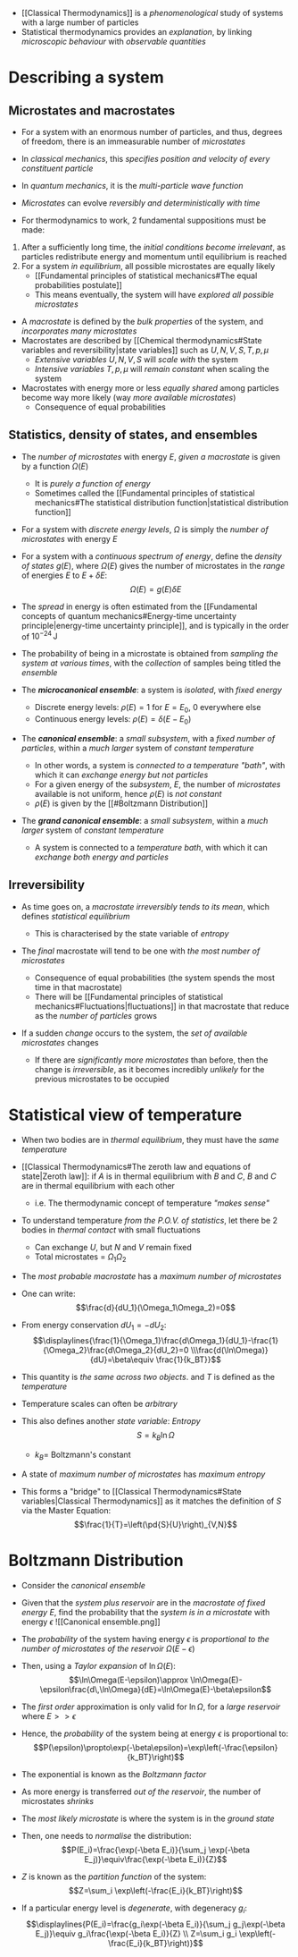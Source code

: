 - [[Classical Thermodynamics]] is a _phenomenological_ study of systems with a large number of particles
- Statistical thermodynamics provides an _explanation_, by linking _microscopic behaviour_ with _observable quantities_

# Describing a system

## Microstates and macrostates
- For a system with an enormous number of particles, and thus, degrees of freedom, there is an immeasurable number of _microstates_

- In _classical mechanics_, this _specifies position and velocity of every constituent particle_
- In _quantum mechanics_, it is the _multi-particle wave function_
- _Microstates_ can evolve _reversibly and deterministically with time_

- For thermodynamics to work, 2 fundamental suppositions must be made:
1. After a sufficiently long time, the _initial conditions become irrelevant_, as particles redistribute energy and momentum until equilibrium is reached
2. For a system _in equilibrium_, all possible microstates are equally likely
	- [[Fundamental principles of statistical mechanics#The equal probabilities postulate]]
	- This means eventually, the system will have _explored all possible microstates_

- A *macrostate* is defined by the _bulk properties_ of the system, and _incorporates many microstates_
- Macrostates are described by [[Chemical thermodynamics#State variables and reversibility|state variables]] such as $U, N, V, S, T, p, \mu$
	- _Extensive variables_ $U,N,V,S$ will _scale with_ the system
	- _Intensive variables_ $T,p,\mu$ will _remain constant_ when scaling the system
- Macrostates with energy more or less _equally shared_ among particles become way more likely (way _more available microstates_)
	- Consequence of equal probabilities

## Statistics, density of states, and ensembles
- The _number of microstates_ with energy $E$, _given a macrostate_ is given by a function $\Omega(E)$
	- It is _purely a function of energy_
	- Sometimes called the [[Fundamental principles of statistical mechanics#The statistical distribution function|statistical distribution function]]

- For a system with _discrete energy levels_, $\Omega$ is simply the _number of microstates_ with energy $E$

- For a system with a _continuous spectrum of energy_, define the _density of states_ $g(E)$, where $\Omega(E)$ gives the number of microstates in the _range_ of energies $E$ to $E+\delta E$:
$$\Omega(E)=g(E) \delta E$$
- The _spread_ in energy is often estimated from the [[Fundamental concepts of quantum mechanics#Energy-time uncertainty principle|energy-time uncertainty principle]], and is typically in the order of $10^{-24}\,\text{J}$

- The probability of being in a microstate is obtained from _sampling the system at various times_, with the _collection_ of samples being titled the _ensemble_

- The ___microcanonical ensemble___: a system is _isolated_, with _fixed energy_
	- Discrete energy levels: $\rho(E)=1$ for $E=E_0$, 0 everywhere else
	- Continuous energy levels: $\rho(E)=\delta(E-E_0)$

- The ___canonical ensemble___: a _small subsystem_, with a _fixed number of particles_, within a _much larger_ system of _constant temperature_
	- In other words, a system is _connected to a temperature "bath"_, with which it can _exchange energy but not particles_
	- For a given energy of the _subsystem_, $E$, the number of _microstates_ available is not uniform, hence $\rho(E)$ is _not constant_
	- $\rho(E)$ is given by the [[#Boltzmann Distribution]]

- The ___grand canonical ensemble___: a _small subsystem_, within a _much larger_ system of _constant temperature_
	- A system is connected to a _temperature bath_, with which it can _exchange both energy and particles_

## Irreversibility
- As time goes on, a _macrostate irreversibly tends to its mean_, which defines _statistical equilibrium_
	- This is characterised by the state variable of _entropy_
- The _final_ macrostate will tend to be one with _the most number of microstates_
	- Consequence of equal probabilities (the system spends the most time in that macrostate)
	- There will be [[Fundamental principles of statistical mechanics#Fluctuations|fluctuations]] in that macrostate that reduce as the _number of particles_ grows

- If a sudden _change_ occurs to the system, the _set of available microstates_ changes
	- If there are _significantly more microstates_ than before, then the change is _irreversible_, as it becomes incredibly _unlikely_ for the previous microstates to be occupied

# Statistical view of temperature
- When two bodies are in _thermal equilibrium_, they must have the _same temperature_
- [[Classical Thermodynamics#The zeroth law and equations of state|Zeroth law]]: if $A$  is in thermal equilibrium with $B$ and $C$, $B$ and $C$ are in thermal equilibrium with each other
	- i.e. The thermodynamic concept of temperature _"makes sense"_
- To understand temperature _from the P.O.V. of statistics_, let there be 2 bodies in _thermal contact_ with small fluctuations
	- Can exchange $U$, but $N$ and $V$ remain fixed
	- Total microstates = $\Omega_1\Omega_2$
- The _most probable macrostate_ has a _maximum number of microstates_
- One can write:
$$\frac{d}{dU_1}(\Omega_1\Omega_2)=0$$
- From energy conservation $dU_1=-dU_2$:
$$\displaylines{\frac{1}{\Omega_1}\frac{d\Omega_1}{dU_1}-\frac{1}{\Omega_2}\frac{d\Omega_2}{dU_2}=0 \\\frac{d(\ln\Omega)}{dU}=\beta\equiv \frac{1}{k_BT}}$$
- This quantity is _the same across two objects_. and $T$ is defined as the _temperature_
- Temperature scales can often be _arbitrary_

- This also defines another _state variable_: _Entropy_
	$$S=k_B\ln\Omega$$
	- $k_B=$ Boltzmann's constant
- A state of _maximum number of microstates_ has _maximum entropy_
- This forms a "bridge" to [[Classical Thermodynamics#State variables|Classical Thermodynamics]] as it matches the definition of $S$ via the Master Equation:
$$\frac{1}{T}=\left(\pd{S}{U}\right)_{V,N}$$
# Boltzmann Distribution

- Consider the _canonical ensemble_
- Given that the _system plus reservoir_ are in the _macrostate of fixed energy_ $E$, find the probability that the _system is in a microstate_ with energy $\epsilon$
![[Canonical ensemble.png]]
- The _probability_ of the system having energy $\epsilon$ is _proportional to the number of microstates of the reservoir_ $\Omega(E-\epsilon)$
- Then, using a _Taylor expansion_ of $\ln\Omega(E)$:
$$\ln\Omega(E-\epsilon)\approx \ln\Omega(E)-\epsilon\frac{d\,\ln\Omega}{dE}=\ln\Omega(E)-\beta\epsilon$$
- The _first order_ approximation is only valid for $\ln\Omega$, for a _large reservoir_ where $E>>\epsilon$

- Hence, the _probability_ of the system being at energy $\epsilon$ is proportional to:
$$P(\epsilon)\propto\exp(-\beta\epsilon)=\exp\left(-\frac{\epsilon}{k_BT}\right)$$
- The exponential is known as the _Boltzmann factor_

- As more energy is transferred _out of the reservoir_, the number of microstates _shrinks_
- The _most likely microstate_ is where the system is in the _ground state_

- Then, one needs to _normalise_ the distribution:
$$P(E_i)=\frac{\exp(-\beta E_i)}{\sum_j \exp(-\beta E_j)}\equiv\frac{\exp(-\beta E_i)}{Z}$$
- $Z$ is known as the _partition function_ of the system:
$$Z=\sum_i \exp\left(-\frac{E_i}{k_BT}\right)$$

- If a particular energy level is _degenerate_, with degeneracy $g_i$:
$$\displaylines{P(E_i)=\frac{g_i\exp(-\beta E_i)}{\sum_j g_j\exp(-\beta E_j)}\equiv g_i\frac{\exp(-\beta E_i)}{Z} \\ Z=\sum_i g_i \exp\left(-\frac{E_i}{k_BT}\right)}$$
